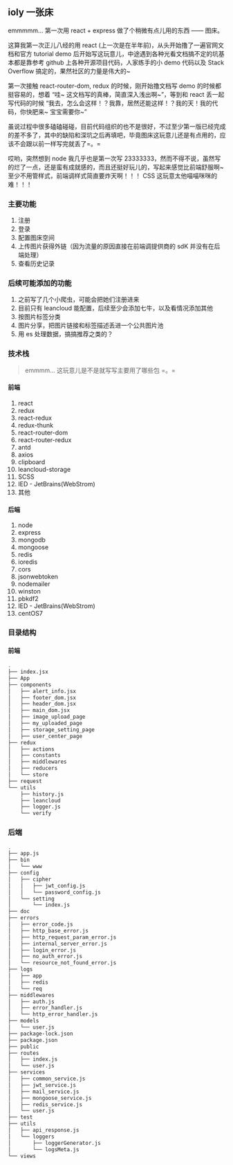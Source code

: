 ## ioly 一张床

emmmmm... 第一次用 react + express 做了个稍微有点儿用的东西 —— 图床。

这算我第一次正儿八经的用 react (上一次是在半年前)，从头开始撸了一遍官网文档和官方 tutorial demo 后开始写这玩意儿，中途遇到各种光看文档搞不定的坑基本都是靠参考 github 上各种开源项目代码，人家练手的小 demo 代码以及 Stack Overflow 搞定的，果然社区的力量是伟大的~

第一次接触 react-router-dom, redux 的时候，刚开始撸文档写 demo 的时候都挺容易的，想着 “哇~ 这文档写的真棒，简直深入浅出啊~”，等到和 react 丢一起写代码的时候 “我去，怎么会这样！？我靠，居然还能这样！？我的天！我的代码，你快肥来~ 宝宝需要你~”

虽说过程中很多磕磕碰碰，目前代码组织的也不是很好，不过至少第一版已经完成的差不多了，其中的缺陷和深坑之后再填吧，毕竟图床这玩意儿还是有点用的，应该不会跟以前一样写完就丢了=。=

哎哟，突然想到 node 我几乎也是第一次写 23333333，然而不得不说，虽然写的烂了一点，还是蛮有成就感的，而且还挺好玩儿的，写起来感觉比前端舒服啊~ 至少不用管样式，前端调样式简直要炸天啊！！！ CSS 这玩意太他喵喵咪咪的难！！！

### 主要功能
1. 注册
2. 登录
3. 配置图床空间
4. 上传图片获得外链（因为流量的原因直接在前端调提供商的 sdK 并没有在后端处理）
5. 查看历史记录

### 后续可能添加的功能
1. 之前写了几个小爬虫，可能会把她们注册进来
2. 目前只有 leancloud 能配置，后续至少会添加七牛，以及看情况添加其他
3. 按图片标签分类
4. 图片分享，把图片链接和标签描述丢进一个公共图片池
5. 用 es 处理数据，搞搞推荐之类的？

### 技术栈
> emmmm... 这玩意儿是不是就写写主要用了哪些包 =。=

#### 前端
1. react
2. redux
3. react-redux
4. redux-thunk
5. react-router-dom
6. react-router-redux
7. antd
8. axios
9. clipboard
10. leancloud-storage
11. SCSS
12. IED - JetBrains(WebStrom)
13. 其他

#### 后端
1. node
2. express
3. mongodb
4. mongoose
5. redis
6. ioredis
7. cors
8. jsonwebtoken
9. nodemailer
10. winston
11. pbkdf2
12. IED - JetBrains(WebStrom)
13. centOS7

### 目录结构
#### 前端
```bash
.
├── index.jsx
├── App
├── components
│   ├── alert_info.jsx
│   ├── footer_dom.jsx
│   ├── header_dom.jsx
│   ├── main_dom.jsx
│   ├── image_upload_page
│   ├── my_uploaded_page
│   ├── storage_setting_page
│   ├── user_center_page
├── redux
│   ├── actions
│   ├── constants
│   ├── middlewares
│   ├── reducers
│   └── store
├── request
└── utils
    ├── history.js
    ├── leancloud
    ├── logger.js
    └── verify
```

### 后端
```bash
.
├── app.js
├── bin
│   └── www
├── config
│   ├── cipher
│   │   ├── jwt_config.js
│   │   └── password_config.js
│   └── setting
│       └── index.js
├── doc
├── errors
│   ├── error_code.js
│   ├── http_base_error.js
│   ├── http_request_param_error.js
│   ├── internal_server_error.js
│   ├── login_error.js
│   ├── no_auth_error.js
│   └── resource_not_found_error.js
├── logs
│   ├── app
│   ├── redis
│   └── req
├── middlewares
│   ├── auth.js
│   ├── error_handler.js
│   └── http_error_handler.js
├── models
│   └── user.js
├── package-lock.json
├── package.json
├── public
├── routes
│   ├── index.js
│   └── user.js
├── services
│   ├── common_service.js
│   ├── jwt_service.js
│   ├── mail_service.js
│   ├── mongoose_service.js
│   ├── redis_service.js
│   └── user.js
├── test
├── utils
│   ├── api_response.js
│   └── loggers
│       ├── loggerGenerator.js
│       └── logsMeta.js
└── views

```

